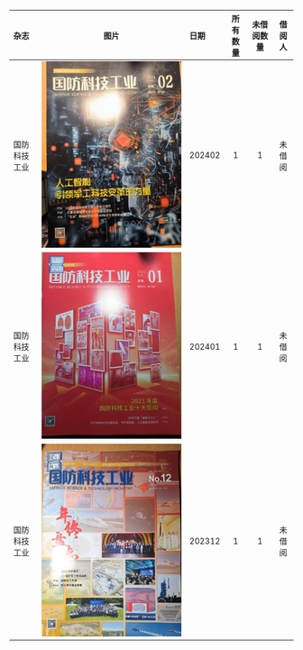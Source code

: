 | 杂志 | 图片 | 日期 | 所有数量 | 未借阅数量 | 借阅人 |
| :--- | :---: | :--- | :---: | :---: | :---: |
| 国防科技工业 | ![GFKJGY202402](image/GFKJGY202402.jpg) | 202402 | 1 | 1 | 未借阅 |
| 国防科技工业 | ![GFKJGY202401](image/GFKJGY202401.jpg) | 202401 | 1 | 1 | 未借阅 |
| 国防科技工业 | ![GFKJGY202312](image/GFKJGY202312.jpg) | 202312 | 1 | 1 | 未借阅 |